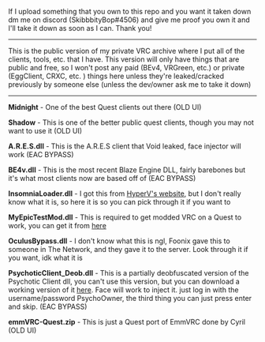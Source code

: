 If I upload something that you own to this repo and you want it taken down dm me on discord (SkibbbityBop#4506) and give me proof you own it and I'll take it down as soon as I can. Thank you!

***

This is the public version of my private VRC archive where I put all of the clients, tools, etc. that I have. This version will only have things that are public and free, so I won't post any paid (BEv4, VRGreen, etc.) or private (EggClient, CRXC, etc. ) things here unless they're leaked/cracked previously by someone else (unless the dev/owner ask me to take it down)

***

**Midnight** - One of the best Quest clients out there (OLD UI)

**Shadow** - This is one of the better public quest clients, though you may not want to use it (OLD UI)

**A.R.E.S.dll** - This is the A.R.E.S client that Void leaked, face injector will work (EAC BYPASS)

**BE4v.dll** - This is the most recent Blaze Engine DLL, fairly barebones but it's what most clients now are based off of (EAC BYPASS)

**InsomniaLoader.dll** - I got this from [HyperV's website,](https://www.hvl.gg/Insomnia) but I don't really know what it is, so here it is so you can pick through it if you want to 

**MyEpicTestMod.dll** - This is required to get modded VRC on a Quest to work, you can get it from [here](https://github.com/gompoc/MyEpicTestMod)

**OculusBypass.dll** - I don't know what this is ngl, Foonix gave this to someone in The Network, and they gave it to the server. Look through it if you want, idk what it is

**PsychoticClient_Deob.dll** - This is a partially deobfuscated version of the Psychotic Client dll, you can't use this version, but you can download a working version of it [here](https://cdn.discordapp.com/attachments/1036021988864569495/1038883888224800768/PsychoticClient.dll). Face will work to inject it. just log in with the username/password PsychoOwner, the third thing you can just press enter and skip. (EAC BYPASS)

**emmVRC-Quest.zip** - This is just a Quest port of EmmVRC done by Cyril (OLD UI)
